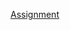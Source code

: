 [Assignment](https://github.com/thedenaas/hse_seminars/blob/master/2019/seminar_1/assignment_1.ipynb)
